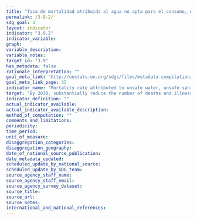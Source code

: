 ```yaml
---
title: "Tasa de mortalidad atribuida al agua no apta para el consumo, el saneamiento en condiciones de riesgo y la falta de higiene (exposición a servicios de Agua, Saneamiento e Higiene para Todos (WASH) no seguros)"
permalink: /3-9-2/
sdg_goal: 3
layout: indicator
indicator: "3.9.2"
indicator_variable: 
graph: 
variable_description: 
variable_notes: 
target_id: "3.9"
has_metadata: false
rationale_interpretation: ""
goal_meta_link: "http://unstats.un.org/sdgs/files/metadata-compilation/Metadata-Goal-3.pdf"
goal_meta_link_page: 35
indicator_name: "Mortality rate attributed to unsafe water, unsafe sanitation and lack of hygiene (exposure to unsafe Water, Sanitation and Hygiene for All (WASH) services)"
target: "By 2030, substantially reduce the number of deaths and illnesses from hazardous chemicals and air, water and soil pollution and contamination."
indicator_definition: ""
actual_indicator_available: 
actual_indicator_available_description: 
method_of_computation: ""
comments_and_limitations: 
periodicity: 
time_period: 
unit_of_measure: 
disaggregation_categories: 
disaggregation_geography: 
date_of_national_source_publication: 
date_metadata_updated: 
scheduled_update_by_national_source: 
scheduled_update_by_SDG_team: 
source_agency_staff_name: 
source_agency_staff_email: 
source_agency_survey_dataset: 
source_title: 
source_url: 
source_notes: 
international_and_national_references: 
---
```


